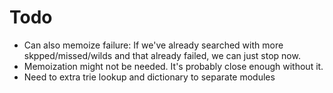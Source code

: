 # Todo
 * Can also memoize failure: If we've already searched with more skpped/missed/wilds and that already failed, we can just stop now.
 * Memoization might not be needed. It's probably close enough without it.
 * Need to extra trie lookup and dictionary to separate modules
